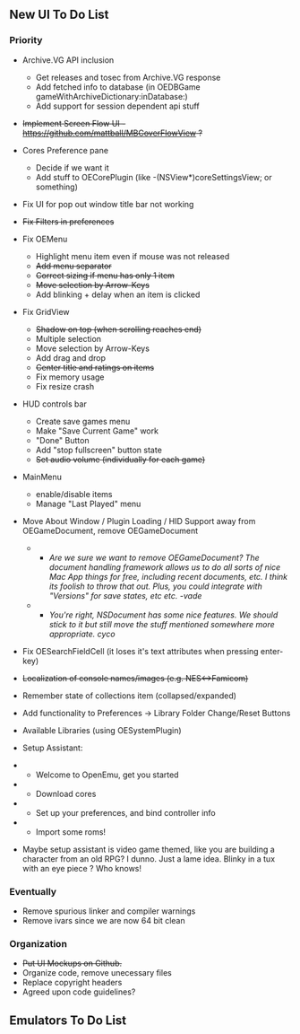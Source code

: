## New UI To Do List

### Priority
* Archive.VG API inclusion
    * Get releases and tosec from Archive.VG response
    * Add fetched info to database (in OEDBGame gameWithArchiveDictionary:inDatabase:)
    * Add support for session dependent api stuff
* <strike>Implement Screen Flow UI - https://github.com/mattball/MBCoverFlowView ? </strike>
* Cores Preference pane
    * Decide if we want it
    * Add stuff to OECorePlugin (like -(NSView*)coreSettingsView; or something)
* Fix UI for pop out window title bar not working
* <strike>Fix Filters in preferences</strike>
* Fix OEMenu
    * Highlight menu item even if mouse was not released
    * <strike>Add menu separator</strike>
    * <strike>Correct sizing if menu has only 1 item</strike>
    * <strike>Move selection by Arrow-Keys</strike>
    * Add blinking + delay when an item is clicked
* Fix GridView
    * <strike>Shadow on top (when scrolling reaches end)</strike>
    * Multiple selection
    * Move selection by Arrow-Keys
    * Add drag and drop
    * <strike>Center title and ratings on items</strike>
    * Fix memory usage
    * Fix resize crash
* HUD controls bar
    * Create save games menu
    * Make "Save Current Game" work 
    * "Done" Button
    * Add "stop fullscreen" button state
    * <strike>Set audio volume (individually for each game)</strike>
* MainMenu
    * enable/disable items
    * Manage "Last Played" menu
* Move About Window / Plugin Loading / HID Support away from OEGameDocument, remove OEGameDocument

    * * _Are we sure we want to remove OEGameDocument? The document handling framework allows us to do all sorts of nice Mac App things for free, including recent documents, etc. I think its foolish to throw that out. Plus, you could integrate with "Versions" for save states, etc etc. -vade_
    * * _You're right, NSDocument has some nice features. We should stick to it but still move the stuff mentioned somewhere more appropriate. cyco_

* Fix OESearchFieldCell (it loses it's text attributes when pressing enter-key)
* <strike>Localization of console names/images (e.g. NES<->Famicom)</strike>
* Remember state of collections item (collapsed/expanded)
* Add functionality to Preferences -> Library Folder Change/Reset Buttons
* Available Libraries (using OESystemPlugin)

* Setup Assistant: 
* * Welcome to OpenEmu, get you started
* * Download cores
* * Set up your preferences, and bind controller info
* * Import some roms!

* Maybe setup assistant is video game themed, like you are building a character from an old RPG? I dunno. Just a lame idea. Blinky in a tux with an eye piece ? Who knows!

### Eventually
* Remove spurious linker and compiler warnings
* Remove ivars since we are now 64 bit clean

### Organization
* <strike>Put UI Mockups on Github.</strike>
* Organize code, remove unecessary files
* Replace copyright headers
* Agreed upon code guidelines?

## Emulators To Do List